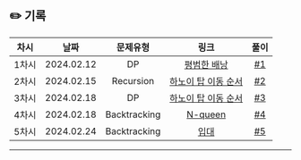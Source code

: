 ## ✏️ 기록   

| 차시 |    날짜    | 문제유형 | 링크 | 풀이 |
|:----:|:---------:|:----:|:-----:|:----:|
| 1차시 | 2024.02.12 |  DP  | [평범한 배낭](https://www.acmicpc.net/problem/12865)  | [#1](https://github.com/AlgoLeadMe/AlgoLeadMe-7/pull/5) |
| 2차시 | 2024.02.15 |  Recursion  | [하노이 탑 이동 순서](https://www.acmicpc.net/problem/11729)  | [#2](https://github.com/AlgoLeadMe/AlgoLeadMe-7/pull/8) |
| 3차시 | 2024.02.18 |  DP  | [하노이 탑 이동 순서](https://www.acmicpc.net/problem/10844)  | [#3](https://github.com/AlgoLeadMe/AlgoLeadMe-7/pull/11) |
| 4차시 | 2024.02.18 |  Backtracking  | [N-queen](https://www.acmicpc.net/problem/9663)  | [#4](https://github.com/AlgoLeadMe/AlgoLeadMe-7/pull/13) |
| 5차시 | 2024.02.24 |  Backtracking  | [입대](https://www.acmicpc.net/problem/31413)  | [#5](https://github.com/AlgoLeadMe/AlgoLeadMe-7/pull/18) |
---

